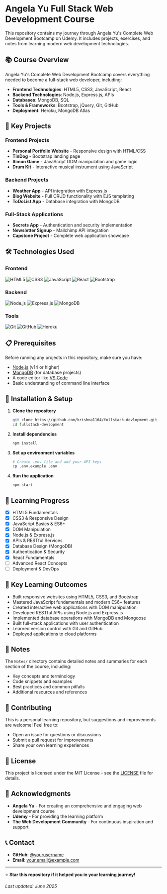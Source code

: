 # Angela Yu Full Stack Web Development Course

This repository contains my journey through Angela Yu's Complete Web Development Bootcamp on Udemy. It includes projects, exercises, and notes from learning modern web development technologies.

## 📚 Course Overview

Angela Yu's Complete Web Development Bootcamp covers everything needed to become a full-stack web developer, including:

- **Frontend Technologies**: HTML5, CSS3, JavaScript, React
- **Backend Technologies**: Node.js, Express.js, APIs
- **Databases**: MongoDB, SQL
- **Tools & Frameworks**: Bootstrap, jQuery, Git, GitHub
- **Deployment**: Heroku, MongoDB Atlas



## 🚀 Key Projects

### Frontend Projects
- **Personal Portfolio Website** - Responsive design with HTML/CSS
- **TinDog** - Bootstrap landing page
- **Simon Game** - JavaScript DOM manipulation and game logic
- **Drum Kit** - Interactive musical instrument using JavaScript

### Backend Projects
- **Weather App** - API integration with Express.js
- **Blog Website** - Full CRUD functionality with EJS templating
- **ToDoList App** - Database integration with MongoDB

### Full-Stack Applications
- **Secrets App** - Authentication and security implementation
- **Newsletter Signup** - Mailchimp API integration
- **Capstone Project** - Complete web application showcase

## 🛠️ Technologies Used

### Frontend
![HTML5](https://img.shields.io/badge/HTML5-E34F26?style=flat&logo=html5&logoColor=white)
![CSS3](https://img.shields.io/badge/CSS3-1572B6?style=flat&logo=css3&logoColor=white)
![JavaScript](https://img.shields.io/badge/JavaScript-F7DF1E?style=flat&logo=javascript&logoColor=black)
![React](https://img.shields.io/badge/React-20232A?style=flat&logo=react&logoColor=61DAFB)
![Bootstrap](https://img.shields.io/badge/Bootstrap-563D7C?style=flat&logo=bootstrap&logoColor=white)

### Backend
![Node.js](https://img.shields.io/badge/Node.js-43853D?style=flat&logo=node.js&logoColor=white)
![Express.js](https://img.shields.io/badge/Express.js-404D59?style=flat&logo=express&logoColor=white)
![MongoDB](https://img.shields.io/badge/MongoDB-4EA94B?style=flat&logo=mongodb&logoColor=white)

### Tools
![Git](https://img.shields.io/badge/Git-F05032?style=flat&logo=git&logoColor=white)
![GitHub](https://img.shields.io/badge/GitHub-100000?style=flat&logo=github&logoColor=white)
![Heroku](https://img.shields.io/badge/Heroku-430098?style=flat&logo=heroku&logoColor=white)

## 📋 Prerequisites

Before running any projects in this repository, make sure you have:

- [Node.js](https://nodejs.org/) (v14 or higher)
- [MongoDB](https://www.mongodb.com/) (for database projects)
- A code editor like [VS Code](https://code.visualstudio.com/)
- Basic understanding of command line interface

## 🔧 Installation & Setup

1. **Clone the repository**
   ```bash
   git clone https://github.com/krishna1164/fullstack-devlopment.git
   cd fullstack-devlopment
   ```

2. **Install dependencies**
   ```bash
   npm install
   ```

3. **Set up environment variables**
   ```bash
   # Create .env file and add your API keys
   cp .env.example .env
   ```

4. **Run the application**
   ```bash
   npm start
   ```

## 📖 Learning Progress

- [x] HTML5 Fundamentals
- [x] CSS3 & Responsive Design
- [x] JavaScript Basics & ES6+
- [x] DOM Manipulation
- [x] Node.js & Express.js
- [x] APIs & RESTful Services
- [x] Database Design (MongoDB)
- [x] Authentication & Security
- [x] React Fundamentals
- [ ] Advanced React Concepts
- [ ] Deployment & DevOps

## 🎯 Key Learning Outcomes

- Built responsive websites using HTML5, CSS3, and Bootstrap
- Mastered JavaScript fundamentals and modern ES6+ features
- Created interactive web applications with DOM manipulation
- Developed RESTful APIs using Node.js and Express.js
- Implemented database operations with MongoDB and Mongoose
- Built full-stack applications with user authentication
- Learned version control with Git and GitHub
- Deployed applications to cloud platforms

## 📝 Notes

The `Notes/` directory contains detailed notes and summaries for each section of the course, including:
- Key concepts and terminology
- Code snippets and examples
- Best practices and common pitfalls
- Additional resources and references

## 🤝 Contributing

This is a personal learning repository, but suggestions and improvements are welcome! Feel free to:
- Open an issue for questions or discussions
- Submit a pull request for improvements
- Share your own learning experiences

## 📄 License

This project is licensed under the MIT License - see the [LICENSE](LICENSE) file for details.

## 🙏 Acknowledgments

- **Angela Yu** - For creating an comprehensive and engaging web development course
- **Udemy** - For providing the learning platform
- **The Web Development Community** - For continuous inspiration and support

## 📞 Contact

- **GitHub**: [@yourusername](https://github.com/krishna1164)
- **Email**: your.email@example.com

---

⭐ **Star this repository if it helped you in your learning journey!**

*Last updated: June 2025*
